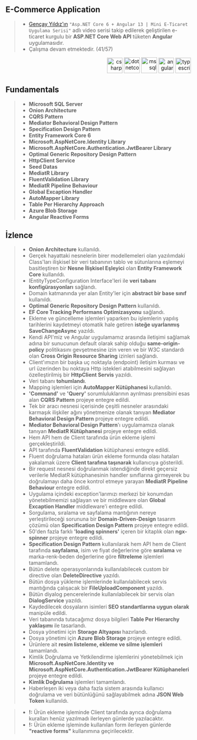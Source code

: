 ## E-Commerce Application
> * [Gençay Yıldız'ın](https://www.youtube.com/c/Gen%C3%A7ayY%C4%B1ld%C4%B1z/featured) `"Asp.NET Core 6 + Angular 13 | Mini E-Ticaret Uygulama Serisi"` adlı video serisi takip edilerek geliştirilen e-ticaret kurgulu bir **ASP.NET Core Web API** tüketen **Angular** uygulamasıdır.
> * Çalışma devam etmektedir. (41/57)

<p align="right">
        <a href="https://docs.microsoft.com/en-us/dotnet/csharp/" target="_blank"> <img src="https://cdn.jsdelivr.net/gh/devicons/devicon/icons/csharp/csharp-original.svg" alt="csharp" width="42" height="42"/></a>
        <a href="https://dotnet.microsoft.com/" target="_blank"> <img src="https://cdn.jsdelivr.net/gh/devicons/devicon/icons/dotnetcore/dotnetcore-original.svg" alt="dotnetcore" width="43" height="43"/></a>
        <a href="https://www.microsoft.com/en-us/sql-server" target="_blank" rel="noreferrer"> <img src="https://www.svgrepo.com/show/303229/microsoft-sql-server-logo.svg" alt="mssql" width="43" height="43"/></a>
        <a href="https://angular.io/" target="_blank"> <img src="https://cdn.jsdelivr.net/gh/devicons/devicon/icons/angularjs/angularjs-original.svg" alt="angular" width="42" height="42"/></a>
        <a href="https://www.typescriptlang.org/" target="_blank"><img src="https://cdn.jsdelivr.net/gh/devicons/devicon/icons/typescript/typescript-original.svg" alt="typescript" width="42" height="42"/></a>
</p>

## Fundamentals
> * **Microsoft SQL Server**
> * **Onion Architecture**
> * **CQRS Pattern**
> * **Mediator Behavioral Design Pattern**
> * **Specification Design Pattern**
> * **Entity Framework Core 6**
> * **Microsoft.AspNetCore.Identity Library**
> * **Microsoft.AspNetCore.Authentication.JwtBearer Library**
> * **Optimal Generic Repository Design Pattern**
> * **HttpClient Service**
> * **Seed Datas**
> * **MediatR Library**
> * **FluentValidation Library**
> * **MediatR Pipeline Behaviour**
> * **Global Excaption Handler**
> * **AutoMapper Library**
> * **Table Per Hierarchy Approach**
> * **Azure Blob Storage**
> * **Angular Reactive Forms**


## İzlence
> * **Onion Architecture** kullanıldı.
> * Gerçek hayattaki nesnelerin birer modellemeleri olan yazılımdaki Class'ları ilişkisel bir veri tabanının tablo ve sütunlarına eşlemeyi basitleştiren bir **Nesne İlişkisel Eşleyici** olan **Entity Framework Core** kullanıldı.
> * IEntityTypeConfiguration Interface'leri ile **veri tabanı konfigürasyonları** sağlandı.
> * Domain katmanında yer alan Entity'ler için **abstract bir base sınıf** kullanıldı.
> * **Optimal Generic Repository Design Pattern** kullanıldı.
> * **EF Core Tracking Performans Optimizasyonu** sağlandı.
> * Ekleme ve güncelleme işlemleri yaparken bu işlemlerin yapılış tarihlerini kaydetmeyi otomatik hale getiren **isteğe uyarlanmış SaveChangeAsync** yazıldı.
> * Kendi API'miz ve Angular uygulamamız arasında iletişimi sağlamak adına bir sunucunun default olarak sahip olduğu **same-origin-policy** politikasını gevşetmesine izin veren ve bir W3C standardı olan **Cross Origin Resource Sharing** izinleri sağlandı.
> * Client'ımızın bir başka uç noktayla (endpoint) iletişim kurması ve url üzerinden bu noktaya Http istekleri atabilmesini sağlayan özelleştirilmiş bir **HttpClient Servis** yazıldı.
> * Veri tabanı **tohumlandı**.
> * Mapping işlemleri için **AutoMapper Kütüphanesi** kullanıldı.
> * **'Command'** ve **'Query'** sorumluluklarının ayrılması prensibini esas alan **CQRS Pattern** projeye entegre edildi.
> * Tek bir aracı nesnesi içerisinde çeşitli nesneler arasındaki karmaşık ilişkiler ağını yönetmenize olanak tanıyan **Mediator Behavioral Design Pattern** projeye entegre edildi.
> * **Mediator Behavioral Design Pattern**'ı uygulamamıza olanak tanıyan **MediatR Kütüphanesi** projeye entegre edildi.
> * Hem API hem de Client tarafında ürün ekleme işlemi gerçekleştirildi.
> * API tarafında **FluentValidation** kütüphanesi entegre edildi.
> * Fluent doğrulama hataları ürün ekleme formunda olası hataları yakalamak üzere **Client tarafına taşınarak** kullanıcıya gösterildi.
> * Bir request nesnesi doğrulanmak istendiğinde direkt geçersiz verilerle MediatR kütüphanesinin handler sınıflarına girmeyerek bu doğrulamayı daha önce kontrol etmeye yarayan **MediatR Pipeline Behaviour** entegre edildi.
> * Uygulama içindeki exception'larımızı merkezi bir konumdan yönetebilmemizi sağlayan ve bir middleware olan **Global Excaption Handler** middleware'i entegre edildi.
> * Sorgulama, sıralama ve sayfalama mantığının nereye yerleştirileceği sorununa bir **Domain-Driven-Design** tasarım çözümü olan **Specification Design Pattern** projeye entegre edildi.
> * 50'den fazla farklı **'loading spinners'** içeren bir kitaplık olan **ngx-spinner** projeye entegre edildi.
> * **Specification Design Pattern** kullanılarak hem API hem de Client tarafında **sayfalama**, isim ve fiyat değerlerine göre **sıralama** ve marka-renk-beden değerlerine göre **filtreleme** işlemleri tamamlandı.
> * Bütün delete operasyonlarında kullanılabilecek custom bir directive olan **DeleteDirective** yazıldı.
> * Bütün dosya yükleme işlemlerinde kullanılabilecek servis mantığında çalışacak bir **FileUploadComponent** yazıldı.
> * Bütün diyalog pencerelerinde kullanılabilecek bir servis olan **DialogService** yazıldı.
> * Kaydedilecek dosyaların isimleri **SEO standartlarına uygun olarak** manipüle edildi.
> * Veri tabanında tutacağımız dosya bilgileri **Table Per Hierarchy yaklaşımı** ile tasarlandı.
> * Dosya yönetimi için **Storage Altyapısı** hazırlandı.
> * Dosya yönetimi için **Azure Blob Storage** projeye entegre edildi.
> * Ürünlere ait **resim listeleme, ekleme ve silme işlemleri** tamamlandı.
> * Kimlik Doğrulama ve Yetkilendirme işlemlerini yönetebilmek için **Microsoft.AspNetCore.Identity ve Microsoft.AspNetCore.Authentication.JwtBearer Kütüphaneleri** projeye entegre edildi.
> * **Kimlik Doğrulama** işlemleri tamamlandı.
> * Haberleşen iki veya daha fazla sistem arasında kullanıcı doğrulama ve veri bütünlüğünü sağlayabilmek adına **JSON Web Token** kullanıldı.

> * **!:** Ürün ekleme işleminde Client tarafında ayrıca doğrulama kuralları henüz yazılmadı ilerleyen günlerde yazılacaktır.
> * **!:** Ürün ekleme işleminde kullanılan form ilerleyen günlerde **"reactive forms"** kullanımına geçirilecektir.